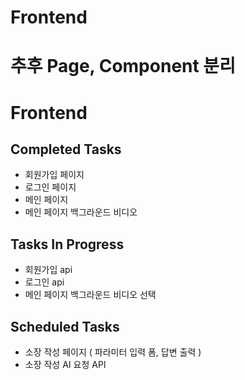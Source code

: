 
# Frontend


추후 Page, Component 분리 
=======
# Frontend



## Completed Tasks
- 회원가입 페이지
- 로그인 페이지
- 메인 페이지
- 메인 페이지 백그라운드 비디오

## Tasks In Progress
- 회원가입 api
- 로그인 api
- 메인 페이지 백그라운드 비디오 선택

## Scheduled Tasks
- 소장 작성 페이지 ( 파라미터 입력 폼, 답변 출력 )
- 소장 작성 AI 요청 API


